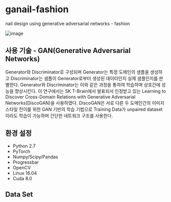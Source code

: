 # ganail-fashion
nail design using generative adversarial networks - fashion

![image](https://user-images.githubusercontent.com/53864655/71340062-ebd3bb80-2598-11ea-86f3-f633500d8b41.png)

## 사용 기술 - GAN(Generative Adversarial Networks)
Generator와 Discriminator로 구성되며 Generator는 특정 도메인의 샘플을 생성하고 Discriminator는 샘플이 Generator로부터 생성된 데이터인지 실제 샘플인지를 판별한다. Generator와 Discriminator는 이와 같은 과정을 통하여 학습하며 상호간에 성능을 향상시킨다. 
이 연구에서는 SK T-Brain에서 발표되서 인정받고 있는 Learning to Discover Cross-Domain Relations with Generative Adversarial Networks(DiscoGAN)을 사용하였다. DiscoGAN은 서로 다른 두 도메인간의 이미지 스타일 전이를 위한 GAN 기반의 학습 기법으로 Training Data가 unpaired dataset이라도 학습이 가능하며 간단한 네트워크 구조를 사용한다. 

## 환경 설정
* Python 2.7
* PyTorch
* Numpy/Scipy/Pandas
* Progressbar
* OpenCV
* Linux 16.04
* Cuda 8.0

## Data Set
